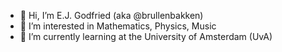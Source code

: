 - 👋 Hi, I’m E.J. Godfried (aka @brullenbakken)
- 👀 I’m interested in Mathematics, Physics, Music
- 🌱 I’m currently learning at the University of Amsterdam (UvA)

<!---
brullenbakken/brullenbakken is a ✨ special ✨ repository because its `README.md` (this file) appears on your GitHub profile.
You can click the Preview link to take a look at your changes.
--->
